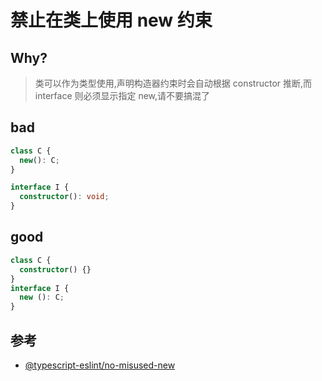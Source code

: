 # 禁止在类上使用 new 约束

## Why?

> 类可以作为类型使用,声明构造器约束时会自动根据 constructor 推断,而 interface 则必须显示指定 new,请不要搞混了

## bad

```ts
class C {
  new(): C;
}

interface I {
  constructor(): void;
}
```

## good

```ts
class C {
  constructor() {}
}
interface I {
  new (): C;
}
```

## 参考

- [@typescript-eslint/no-misused-new](https://typescript-eslint.io/rules/no-misused-new)
